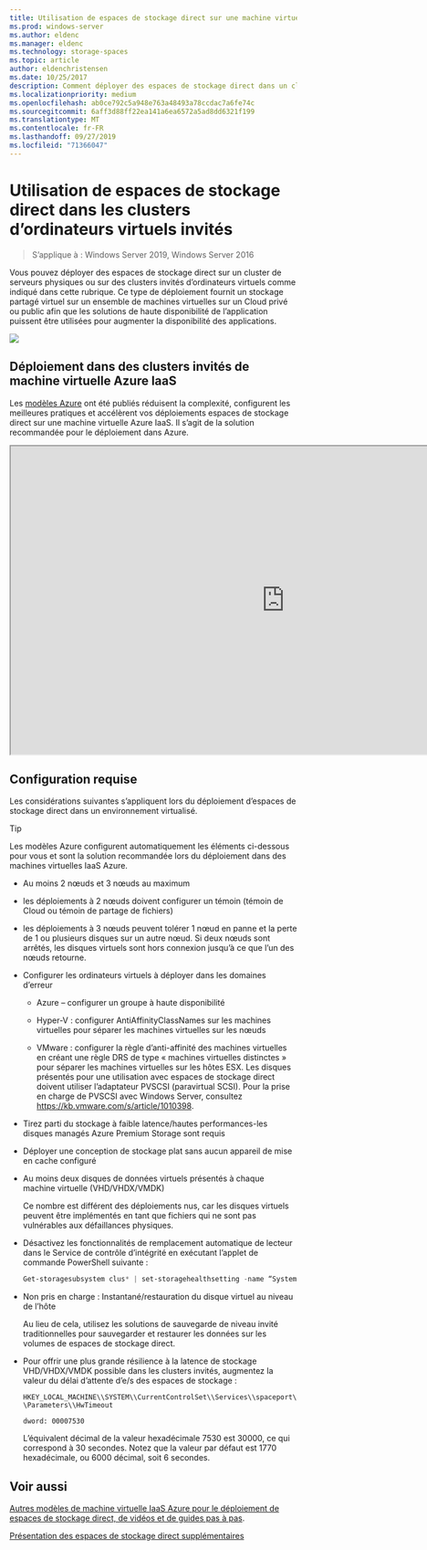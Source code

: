 ```yaml
---
title: Utilisation de espaces de stockage direct sur une machine virtuelle
ms.prod: windows-server
ms.author: eldenc
ms.manager: eldenc
ms.technology: storage-spaces
ms.topic: article
author: eldenchristensen
ms.date: 10/25/2017
description: Comment déployer des espaces de stockage direct dans un cluster invité d’ordinateur virtuel, par exemple, dans Microsoft Azure.
ms.localizationpriority: medium
ms.openlocfilehash: ab0ce792c5a948e763a48493a78ccdac7a6fe74c
ms.sourcegitcommit: 6aff3d88ff22ea141a6ea6572a5ad8dd6321f199
ms.translationtype: MT
ms.contentlocale: fr-FR
ms.lasthandoff: 09/27/2019
ms.locfileid: "71366047"
---
```

# <a name="using-storage-spaces-direct-in-guest-virtual-machine-clusters"></a>Utilisation de espaces de stockage direct dans les clusters d’ordinateurs virtuels invités

> S’applique à : Windows Server 2019, Windows Server 2016

Vous pouvez déployer des espaces de stockage direct sur un cluster de serveurs physiques ou sur des clusters invités d’ordinateurs virtuels comme indiqué dans cette rubrique. Ce type de déploiement fournit un stockage partagé virtuel sur un ensemble de machines virtuelles sur un Cloud privé ou public afin que les solutions de haute disponibilité de l’application puissent être utilisées pour augmenter la disponibilité des applications.

![](media/storage-spaces-direct-in-vm/storage-spaces-direct-in-vm.png)

## <a name="deploying-in-azure-iaas-vm-guest-clusters"></a>Déploiement dans des clusters invités de machine virtuelle Azure IaaS

Les [modèles Azure](https://github.com/robotechredmond/301-storage-spaces-direct-md) ont été publiés réduisent la complexité, configurent les meilleures pratiques et accélèrent vos déploiements espaces de stockage direct sur une machine virtuelle Azure IaaS. Il s’agit de la solution recommandée pour le déploiement dans Azure.

<iframe src="https://channel9.msdn.com/Series/Microsoft-Hybrid-Cloud-Best-Practices-for-IT-Pros/Step-by-Step-Deploy-Windows-Server-2016-Storage-Spaces-Direct-S2D-Cluster-in-Microsoft-Azure/player" width="960" height="540" allowfullscreen></iframe>

## <a name="requirements"></a>Configuration requise

Les considérations suivantes s’appliquent lors du déploiement d’espaces de stockage direct dans un environnement virtualisé.

> [!TIP]
> Les modèles Azure configurent automatiquement les éléments ci-dessous pour vous et sont la solution recommandée lors du déploiement dans des machines virtuelles IaaS Azure.

-   Au moins 2 nœuds et 3 nœuds au maximum

-   les déploiements à 2 nœuds doivent configurer un témoin (témoin de Cloud ou témoin de partage de fichiers)

-   les déploiements à 3 nœuds peuvent tolérer 1 nœud en panne et la perte de 1 ou plusieurs disques sur un autre nœud.  Si deux nœuds sont arrêtés, les disques virtuels sont hors connexion jusqu’à ce que l’un des nœuds retourne.  

-   Configurer les ordinateurs virtuels à déployer dans les domaines d’erreur

    -   Azure – configurer un groupe à haute disponibilité

    -   Hyper-V : configurer AntiAffinityClassNames sur les machines virtuelles pour séparer les machines virtuelles sur les nœuds

    -   VMware : configurer la règle d’anti-affinité des machines virtuelles en créant une règle DRS de type « machines virtuelles distinctes » pour séparer les machines virtuelles sur les hôtes ESX. Les disques présentés pour une utilisation avec espaces de stockage direct doivent utiliser l’adaptateur PVSCSI (paravirtual SCSI). Pour la prise en charge de PVSCSI avec Windows Server, consultez https://kb.vmware.com/s/article/1010398.

-   Tirez parti du stockage à faible latence/hautes performances-les disques managés Azure Premium Storage sont requis

-   Déployer une conception de stockage plat sans aucun appareil de mise en cache configuré

-   Au moins deux disques de données virtuels présentés à chaque machine virtuelle (VHD/VHDX/VMDK)

    Ce nombre est différent des déploiements nus, car les disques virtuels peuvent être implémentés en tant que fichiers qui ne sont pas vulnérables aux défaillances physiques.

-   Désactivez les fonctionnalités de remplacement automatique de lecteur dans le Service de contrôle d’intégrité en exécutant l’applet de commande PowerShell suivante :

    ```powershell
    Get-storagesubsystem clus* | set-storagehealthsetting -name “System.Storage.PhysicalDisk.AutoReplace.Enabled” -value “False”
    ```

-   Non pris en charge : Instantané/restauration du disque virtuel au niveau de l’hôte

    Au lieu de cela, utilisez les solutions de sauvegarde de niveau invité traditionnelles pour sauvegarder et restaurer les données sur les volumes de espaces de stockage direct.

-   Pour offrir une plus grande résilience à la latence de stockage VHD/VHDX/VMDK possible dans les clusters invités, augmentez la valeur du délai d’attente d’e/s des espaces de stockage :

    `HKEY_LOCAL_MACHINE\\SYSTEM\\CurrentControlSet\\Services\\spaceport\\Parameters\\HwTimeout`

    `dword: 00007530`

    L’équivalent décimal de la valeur hexadécimale 7530 est 30000, ce qui correspond à 30 secondes. Notez que la valeur par défaut est 1770 hexadécimale, ou 6000 décimal, soit 6 secondes.

## <a name="see-also"></a>Voir aussi

[Autres modèles de machine virtuelle IaaS Azure pour le déploiement de espaces de stockage direct, de vidéos et de guides pas à pas](https://techcommunity.microsoft.com/t5/Failover-Clustering/Deploying-IaaS-VM-Guest-Clusters-in-Microsoft-Azure/ba-p/372126).

[Présentation des espaces de stockage direct supplémentaires](https://docs.microsoft.com/windows-server/storage/storage-spaces/storage-spaces-direct-overview)
